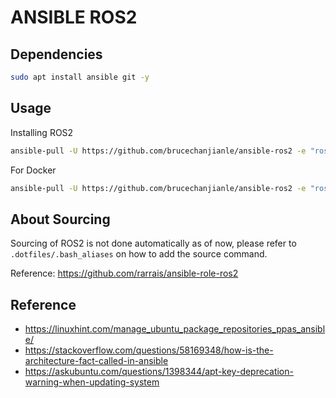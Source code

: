 # ANSIBLE ROS2

## Dependencies

```bash
sudo apt install ansible git -y
```

## Usage
Installing ROS2
```bash
ansible-pull -U https://github.com/brucechanjianle/ansible-ros2 -e "ros2_distribution=foxy" -K
```

For Docker
```bash
ansible-pull -U https://github.com/brucechanjianle/ansible-ros2 -e "ros2_distribution=foxy"
```

## About Sourcing
Sourcing of ROS2 is not done automatically as of now, please refer to `.dotfiles/.bash_aliases` on how to add the source command.

Reference: https://github.com/rarrais/ansible-role-ros2

## Reference

- https://linuxhint.com/manage_ubuntu_package_repositories_ppas_ansible/
- https://stackoverflow.com/questions/58169348/how-is-the-architecture-fact-called-in-ansible
- https://askubuntu.com/questions/1398344/apt-key-deprecation-warning-when-updating-system
